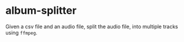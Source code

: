 # album-splitter
Given a csv file and an audio file, split the audio file, into multiple tracks using `ffmpeg`.

